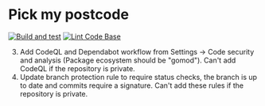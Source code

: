 # Pick my postcode

[![Build and test](https://github.com/andrew-field/pickmypostcode/actions/workflows/build-test.yml/badge.svg)](https://github.com/andrew-field/pickmypostcode/actions/workflows/build-test.yml)
[![Lint Code Base](https://github.com/andrew-field/pickmypostcode/actions/workflows/linter.yml/badge.svg)](https://github.com/andrew-field/pickmypostcode/actions/workflows/linter.yml)

3. Add CodeQL and Dependabot workflow from Settings -> Code security and analysis (Package ecosystem should be "gomod"). Can't add CodeQL if the repository is private.
4. Update branch protection rule to require status checks, the branch is up to date and commits require a signature. Can't add these rules if the repository is private.
